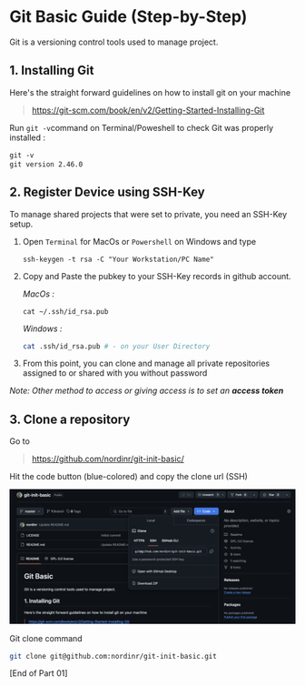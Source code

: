 # Git Basic Guide (Step-by-Step)

Git is a versioning control tools used to manage project.

## 1. Installing Git
Here's the straight forward guidelines on how to install git on your machine 
> https://git-scm.com/book/en/v2/Getting-Started-Installing-Git

Run `git -v`command on Terminal/Poweshell to check Git was properly installed :

   ```
   git -v
   git version 2.46.0
   ```
## 2. Register Device using SSH-Key 
To manage shared projects that were set to private, you need an SSH-Key setup.

1. Open `Terminal` for MacOs or `Powershell` on Windows and type

   ```console
   ssh-keygen -t rsa -C "Your Workstation/PC Name"
   ```
2. Copy and Paste the pubkey to your SSH-Key records in github account.

     _MacOs :_
   ```console
   cat ~/.ssh/id_rsa.pub
   ```
   _Windows :_
   ```bash
   cat .ssh/id_rsa.pub # - on your User Directory
   ```
4. From this point, you can clone and manage all private repositories assigned to or shared with you without password

_Note: Other method to access or giving access is to set an __access token___



## 3. Clone a repository
Go to 
> https://github.com/nordinr/git-init-basic/

Hit the code button (blue-colored) and copy the clone url (SSH)

![clone a project using ssh](./assets/clone.png)


Git clone command

   ```bash
   git clone git@github.com:nordinr/git-init-basic.git
   ```

 [End of Part 01]